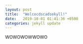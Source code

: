```yaml
---
layout: post
title:  "Welcocdscadsekyll!"
date:   2019-10-01 01:41:36 +0500
categories: jekyll update
---
```


WOWOWOWWOWO
